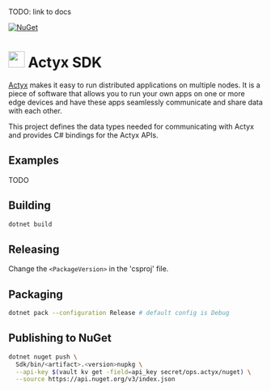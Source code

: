 TODO: link to docs

[![NuGet](https://buildstats.info/nuget/Actyx.Sdk)](https://www.nuget.org/packages/Actyx.Sdk/)

# <img src="https://developer.actyx.com/img/logo.svg" height="32px"> Actyx SDK

[Actyx](https://www.actyx.com/platform) makes it easy to run distributed
applications on multiple nodes. It is a piece of software that allows you to run your own apps
on one or more edge devices and have these apps seamlessly communicate and share data with
each other.

This project defines the data types needed for communicating with Actyx and provides C#
bindings for the Actyx APIs.

## Examples

TODO

## Building

```bash
dotnet build
```

## Releasing

Change the `<PackageVersion>` in the 'csproj' file.

## Packaging

```bash
dotnet pack --configuration Release # default config is Debug
```

## Publishing to NuGet

```bash
dotnet nuget push \
  Sdk/bin/<artifact>.<version>nupkg \
  --api-key $(vault kv get -field=api_key secret/ops.actyx/nuget) \
  --source https://api.nuget.org/v3/index.json
```